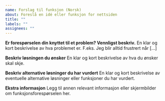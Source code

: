 ```yaml
---
name: Forslag til funksjon (Norsk)
about: Foreslå en idé eller funksjon for nettsiden
title: ""
labels: ""
assignees: ""
---
```


**Er forespørselen din knyttet til et problem? Vennligst beskriv.**
En klar og kort beskrivelse av hva problemet er. F.eks. Jeg blir alltid frustrert når [...]

**Beskriv løsningen du ønsker**
En klar og kort beskrivelse av hva du ønsker skal skje.

**Beskriv alternative løsninger du har vurdert**
En klar og kort beskrivelse av eventuelle alternative løsninger eller funksjoner du har vurdert.

**Ekstra informasjon**
Legg til annen relevant informasjon eller skjermbilder om funksjonsforespørselen her.
